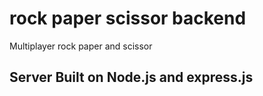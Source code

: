 # rock paper scissor backend
 Multiplayer rock paper and scissor
## Server Built on Node.js and express.js
